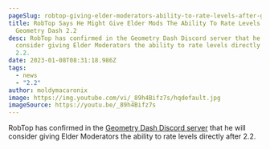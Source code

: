 ```yaml
---
pageSlug: robtop-giving-elder-moderators-ability-to-rate-levels-after-geometry-dash-2-2
title: RobTop Says He Might Give Elder Mods The Ability To Rate Levels After
  Geometry Dash 2.2
desc: RobTop has confirmed in the Geometry Dash Discord server that he will
  consider giving Elder Moderators the ability to rate levels directly after
  2.2.
date: 2023-01-08T08:31:18.986Z
tags:
  - news
  - "2.2"
author: moldymacaronix
image: https://img.youtube.com/vi/_89h4Bifz7s/hqdefault.jpg
imageSource: https://youtu.be/_89h4Bifz7s
---
```

RobTop has confirmed in the [Geometry Dash Discord server]() that he will consider giving Elder Moderators the ability to rate levels directly after 2.2.
